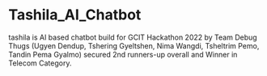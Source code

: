 # Tashila_AI_Chatbot
tashila is AI based chatbot build for GCIT Hackathon 2022 by Team Debug Thugs (Ugyen Dendup, Tshering Gyeltshen, Nima Wangdi, Tsheltrim Pemo, Tandin Pema Gyalmo) secured 2nd runners-up overall and Winner in Telecom Category. 
